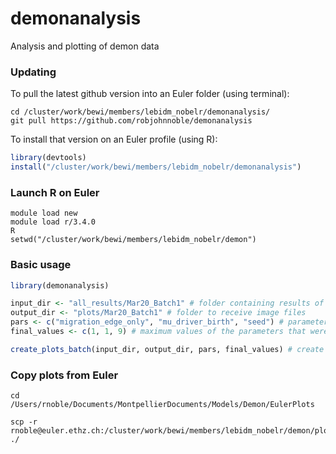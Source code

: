 demonanalysis
========

Analysis and plotting of demon data

### Updating

To pull the latest github version into an Euler folder (using terminal):

```
cd /cluster/work/bewi/members/lebidm_nobelr/demonanalysis/
git pull https://github.com/robjohnnoble/demonanalysis
```

To install that version on an Euler profile (using R):

``` r
library(devtools)
install("/cluster/work/bewi/members/lebidm_nobelr/demonanalysis")
```

### Launch R on Euler

```
module load new
module load r/3.4.0
R
setwd("/cluster/work/bewi/members/lebidm_nobelr/demon")
```

### Basic usage

``` r
library(demonanalysis)

input_dir <- "all_results/Mar20_Batch1" # folder containing results of a batch of simulations
output_dir <- "plots/Mar20_Batch1" # folder to receive image files
pars <- c("migration_edge_only", "mu_driver_birth", "seed") # parameters that were varied within the batch
final_values <- c(1, 1, 9) # maximum values of the parameters that were varied

create_plots_batch(input_dir, output_dir, pars, final_values) # create the plots
```

### Copy plots from Euler

```
cd /Users/rnoble/Documents/MontpellierDocuments/Models/Demon/EulerPlots

scp -r rnoble@euler.ethz.ch:/cluster/work/bewi/members/lebidm_nobelr/demon/plots/* ./
```


